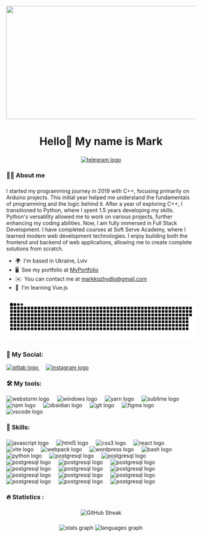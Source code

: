 <br clear="both">

<div align="center">
  <img height="300" width="600" src="https://user-images.githubusercontent.com/74038190/225813708-98b745f2-7d22-48cf-9150-083f1b00d6c9.gif"  />
</div>

###

<h1 align="center">Hello👋 My name is Mark</h1>

###

<div align="center">
  <a href="https://t.me/Kozhydlom" target="_blank">
    <img src="https://img.shields.io/static/v1?message=Telegram&logo=telegram&label=&color=2CA5E0&logoColor=white&labelColor=&style=for-the-badge" height="25" alt="telegram logo"  />
  </a>
</div>


###

<h3 align="left">👩‍💻  About me</h3>

###

I started my programming journey in 2019 with C++, focusing primarily on Arduino projects. This initial year helped me understand the fundamentals of programming and the logic behind it. After a year of exploring C++, I transitioned to Python, where I spent 1.5 years developing my skills. Python's versatility allowed me to work on various projects, further enhancing my coding abilities. Now, I am fully immersed in Full Stack Development. I have completed courses at Soft Serve Academy, where I learned modern web development technologies. I enjoy building both the frontend and backend of web applications, allowing me to create complete solutions from scratch.

* 🌍  I'm based in Ukraine, Lviv
* 🖥️  See my portfolio at [MyPortfolio](http://kozhydlomark-portfolio.vercel.app/)
* ✉️  You can contact me at [markkozhydlo@gmail.com](mailto:markkozhydlo@gmail.com)
* 🧠  I'm learning Vue.js

###

<p align="center">
 <img width="600" src="assets/github-snake.svg" alt="snake"/>
</p>

###

<h3 align="left">📱  My Social:</h3>

<div align="left">
  <a href="https://gitlab.com/kozhydlomark2010">
   <img src="https://skillicons.dev/icons?i=gitlab" height="40" alt="gitlab logo"  />
  </a>
    <img width="12" />
  <a href="https://www.instagram.com/kozhydlomark/">
   <img src="https://skillicons.dev/icons?i=instagram" height="40" alt="instagram logo"  />
  </a>
 
</div>

###

<h3 align="left">🛠  My tools:</h3>

<div align="left">
   <img src="https://skillicons.dev/icons?i=webstorm" height="40" alt="webstorm logo"  />
    <img width="12" />
   <img src="https://skillicons.dev/icons?i=windows" height="40" alt="windows logo"  />
    <img width="12" />
   <img src="https://skillicons.dev/icons?i=yarn" height="40" alt="yarn logo"  />
    <img width="12" />
   <img src="https://skillicons.dev/icons?i=sublime" height="40" alt="sublime logo"  />
   <img width="12" />
   <img src="https://skillicons.dev/icons?i=npm" height="40" alt="npm logo"  />
   <img width="12" />
   <img src="https://skillicons.dev/icons?i=obsidian" height="40" alt="obsidian logo"  />
   <img width="12" />
   <img src="https://skillicons.dev/icons?i=git" height="40" alt="git logo"  />
    <img width="12" />
   <img src="https://skillicons.dev/icons?i=figma	" height="40" alt="figma	 logo"  />
   <img width="12" />
   <img src="https://skillicons.dev/icons?i=vscode" height="40" alt="vscode logo"  />


 
</div>


###

<h3 align="left">🧠  Skills:</h3>

###

<div align="left">
  <img src="https://cdn.jsdelivr.net/gh/devicons/devicon/icons/javascript/javascript-original.svg" height="40" alt="javascript logo"  />
  <img width="12" />
  <img src="https://cdn.jsdelivr.net/gh/devicons/devicon/icons/html5/html5-original.svg" height="40" alt="html5 logo"  />
  <img width="12" />
  <img src="https://cdn.jsdelivr.net/gh/devicons/devicon/icons/css3/css3-original.svg" height="40" alt="css3 logo"  />
  <img width="12" />
  <img src="https://cdn.jsdelivr.net/gh/devicons/devicon/icons/react/react-original.svg" height="40" alt="react logo"  />
  <img width="12" />
  <img src="https://skillicons.dev/icons?i=vite" height="40" alt="vite logo"  />
  <img width="12" />
  <img src="https://cdn.simpleicons.org/webpack/8DD6F9" height="40" alt="webpack logo"  />
  <img width="12" />
  <img src="https://skillicons.dev/icons?i=wordpress" height="40" alt="wordpress logo"  />
  <img width="12" />
  <img src="https://cdn.simpleicons.org/gnubash/4EAA25" height="40" alt="bash logo"  />
  <img width="12" />
  <img src="https://skillicons.dev/icons?i=py" height="40" alt="python logo"  />
  <img width="12" />
  <img src="https://skillicons.dev/icons?i=arduino" height="40" alt="postgresql logo"  />
  <img width="12" />
  <img src="https://skillicons.dev/icons?i=cpp" height="40" alt="postgresql logo"  />
<img width="12" />
  <img src="https://skillicons.dev/icons?i=git" height="40" alt="postgresql logo"  />
<img width="12" />
  <img src="https://skillicons.dev/icons?i=css" height="40" alt="postgresql logo"  />
<img width="12" />
  <img src="https://skillicons.dev/icons?i=tensorflow" height="40" alt="postgresql logo"  />
<img width="12" />
  <img src="https://skillicons.dev/icons?i=nodejs" height="40" alt="postgresql logo"  />
<img width="12" />
  <img src="https://skillicons.dev/icons?i=mongodb" height="40" alt="postgresql logo"  />
<img width="12" />
  <img src="https://skillicons.dev/icons?i=sass" height="40" alt="postgresql logo"  />
<img width="12" />
  <img src="https://skillicons.dev/icons?i=tailwind" height="40" alt="postgresql logo"  />
<img width="12" />
  <img src="https://skillicons.dev/icons?i=ts" height="40" alt="postgresql logo"  />
<img width="12" />
  <img src="https://skillicons.dev/icons?i=express" height="40" alt="postgresql logo"  />
<img width="12" />
  <img src="https://skillicons.dev/icons?i=bootstrap" height="40" alt="postgresql logo"  />
<img width="12" />
  <img src="https://skillicons.dev/icons?i=redux" height="40" alt="postgresql logo"  />
<img width="12" />
  <img src="https://skillicons.dev/icons?i=materialui" height="40" alt="postgresql logo"  />


</div>

###

<h3 align="left">🔥 Statistics :</h3>

###

<div align="center">
  <img src="https://streak-stats.demolab.com?user=kozhydlo&theme=dark&hide_border=%D0%BF%D1%80%D0%B0%D0%B2%D0%B4%D0%B0" alt="GitHub Streak" />
</div>

###

<div align="center">
  <img src="https://github-readme-stats.vercel.app/api?username=kozhydlo&hide_title=false&hide_rank=false&show_icons=true&include_all_commits=true&count_private=true&disable_animations=false&theme=dracula&locale=en&hide_border=false&order=1" height="150" alt="stats graph"  />
  <img src="https://github-readme-stats.vercel.app/api/top-langs?username=kozhydlo&locale=en&hide_title=false&layout=compact&card_width=320&langs_count=5&theme=dracula&hide_border=false&order=2" height="150" alt="languages graph"  />
</div>

###
